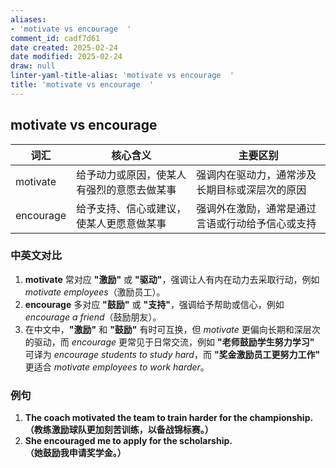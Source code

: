 ```yaml
---
aliases:
- 'motivate vs encourage  '
comment_id: cadf7d61
date created: 2025-02-24
date modified: 2025-02-24
draw: null
linter-yaml-title-alias: 'motivate vs encourage  '
title: 'motivate vs encourage  '
---
```

## motivate vs encourage  

| 词汇  | 核心含义 | 主要区别 |
|--------|--------|--------|
| motivate  | 给予动力或原因，使某人有强烈的意愿去做某事 | 强调内在驱动力，通常涉及长期目标或深层次的原因 |
| encourage | 给予支持、信心或建议，使某人更愿意做某事 | 强调外在激励，通常是通过言语或行动给予信心或支持 |

### 中英文对比  

1. **motivate** 常对应 **"激励"** 或 **"驱动"**，强调让人有内在动力去采取行动，例如 *motivate employees*（激励员工）。
2. **encourage** 多对应 **"鼓励"** 或 **"支持"**，强调给予帮助或信心，例如 *encourage a friend*（鼓励朋友）。
3. 在中文中，**"激励"** 和 **"鼓励"** 有时可互换，但 *motivate* 更偏向长期和深层次的驱动，而 *encourage* 更常见于日常交流，例如 **"老师鼓励学生努力学习"** 可译为 *encourage students to study hard*，而 **"奖金激励员工更努力工作"** 更适合 *motivate employees to work harder*。

### 例句  

1. **The coach motivated the team to train harder for the championship.**  
   **（教练激励球队更加刻苦训练，以备战锦标赛。）**  
2. **She encouraged me to apply for the scholarship.**  
   **（她鼓励我申请奖学金。）**  
